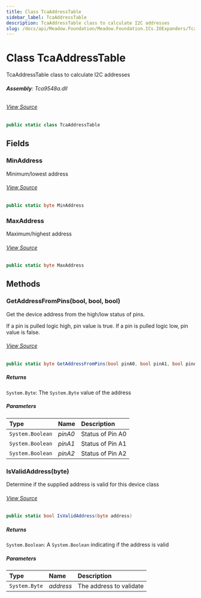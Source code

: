 ```yaml
---
title: Class TcaAddressTable
sidebar_label: TcaAddressTable
description: TcaAddressTable class to calculate I2C addresses
slug: /docs/api/Meadow.Foundation/Meadow.Foundation.ICs.IOExpanders/TcaAddressTable
---
```

# Class TcaAddressTable
TcaAddressTable class to calculate I2C addresses

###### **Assembly**: Tca9548a.dll
###### [View Source](https://github.com/WildernessLabs/Meadow.Foundation.git/blob/develop/Source/Meadow.Foundation.Peripherals/ICs.IOExpanders.TCA9548A/Driver/TcaAddressTable.cs#L6)
```csharp title="Declaration"
public static class TcaAddressTable
```
## Fields
### MinAddress
Minimum/lowest address
###### [View Source](https://github.com/WildernessLabs/Meadow.Foundation.git/blob/develop/Source/Meadow.Foundation.Peripherals/ICs.IOExpanders.TCA9548A/Driver/TcaAddressTable.cs#L11)
```csharp title="Declaration"
public static byte MinAddress
```
### MaxAddress
Maximum/highest address
###### [View Source](https://github.com/WildernessLabs/Meadow.Foundation.git/blob/develop/Source/Meadow.Foundation.Peripherals/ICs.IOExpanders.TCA9548A/Driver/TcaAddressTable.cs#L16)
```csharp title="Declaration"
public static byte MaxAddress
```
## Methods
### GetAddressFromPins(bool, bool, bool)
Get the device address from the high/low status of pins.

If a pin is pulled logic high, pin value is true.
If a pin is pulled logic low, pin value is false.
###### [View Source](https://github.com/WildernessLabs/Meadow.Foundation.git/blob/develop/Source/Meadow.Foundation.Peripherals/ICs.IOExpanders.TCA9548A/Driver/TcaAddressTable.cs#L28)
```csharp title="Declaration"
public static byte GetAddressFromPins(bool pinA0, bool pinA1, bool pinA2)
```

##### Returns

`System.Byte`: The `System.Byte` value of the address
##### Parameters

| Type | Name | Description |
|:--- |:--- |:--- |
| `System.Boolean` | *pinA0* | Status of Pin A0 |
| `System.Boolean` | *pinA1* | Status of Pin A1 |
| `System.Boolean` | *pinA2* | Status of Pin A2 |

### IsValidAddress(byte)
Determine if the supplied address is valid for this device class
###### [View Source](https://github.com/WildernessLabs/Meadow.Foundation.git/blob/develop/Source/Meadow.Foundation.Peripherals/ICs.IOExpanders.TCA9548A/Driver/TcaAddressTable.cs#L54)
```csharp title="Declaration"
public static bool IsValidAddress(byte address)
```

##### Returns

`System.Boolean`: A `System.Boolean` indicating if the address is valid
##### Parameters

| Type | Name | Description |
|:--- |:--- |:--- |
| `System.Byte` | *address* | The address to validate |


